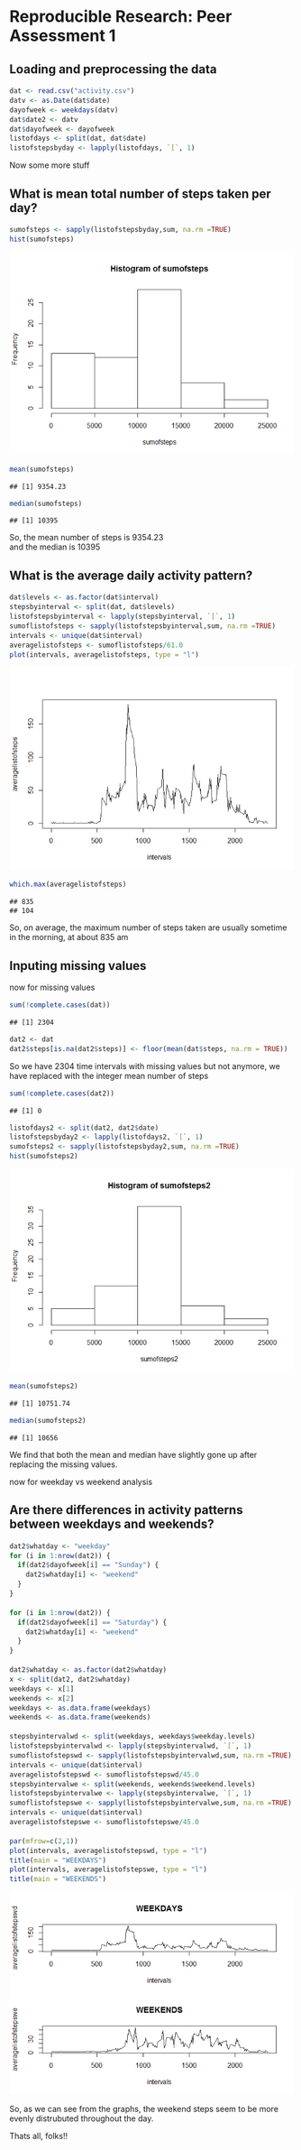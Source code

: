 # Reproducible Research: Peer Assessment 1


## Loading and preprocessing the data

```r
dat <- read.csv("activity.csv")
datv <- as.Date(dat$date)
dayofweek <- weekdays(datv)
dat$date2 <- datv
dat$dayofweek <- dayofweek
listofdays <- split(dat, dat$date)
listofstepsbyday <- lapply(listofdays, `[`, 1)
```
Now some more stuff




## What is mean total number of steps taken per day?

```r
sumofsteps <- sapply(listofstepsbyday,sum, na.rm =TRUE)
hist(sumofsteps)
```

![](PA1_template_files/figure-html/unnamed-chunk-2-1.png) 

```r
mean(sumofsteps)
```

```
## [1] 9354.23
```

```r
median(sumofsteps)
```

```
## [1] 10395
```
So, the mean number of steps is 9354.23  
and the median is 10395  

## What is the average daily activity pattern?

```r
dat$levels <- as.factor(dat$interval)
stepsbyinterval <- split(dat, dat$levels)
listofstepsbyinterval <- lapply(stepsbyinterval, `[`, 1)
sumoflistofsteps <- sapply(listofstepsbyinterval,sum, na.rm =TRUE)
intervals <- unique(dat$interval)
averagelistofsteps <- sumoflistofsteps/61.0
plot(intervals, averagelistofsteps, type = "l")
```

![](PA1_template_files/figure-html/unnamed-chunk-3-1.png) 

```r
which.max(averagelistofsteps)
```

```
## 835 
## 104
```


So, on average, the maximum number of steps taken   are usually sometime in the morning, at about 835 am


## Inputing missing values
now for missing values

```r
sum(!complete.cases(dat))
```

```
## [1] 2304
```

```r
dat2 <- dat
dat2$steps[is.na(dat2$steps)] <- floor(mean(dat$steps, na.rm = TRUE))
```
So we have 2304 time intervals with missing values but not anymore, we have replaced with the integer mean number of steps


```r
sum(!complete.cases(dat2))
```

```
## [1] 0
```

```r
listofdays2 <- split(dat2, dat2$date)
listofstepsbyday2 <- lapply(listofdays2, `[`, 1)
sumofsteps2 <- sapply(listofstepsbyday2,sum, na.rm =TRUE)
hist(sumofsteps2)
```

![](PA1_template_files/figure-html/unnamed-chunk-5-1.png) 

```r
mean(sumofsteps2)
```

```
## [1] 10751.74
```

```r
median(sumofsteps2)
```

```
## [1] 10656
```
We find that both the mean and median have slightly gone up after replacing the missing values.
  
now for weekday vs weekend analysis



## Are there differences in activity patterns between weekdays and weekends?


```r
dat2$whatday <- "weekday"
for (i in 1:nrow(dat2)) { 
  if(dat2$dayofweek[i] == "Sunday") {
    dat2$whatday[i] <- "weekend"
  }
}

for (i in 1:nrow(dat2)) { 
  if(dat2$dayofweek[i] == "Saturday") {
    dat2$whatday[i] <- "weekend"
  }
}

dat2$whatday <- as.factor(dat2$whatday)
x <- split(dat2, dat2$whatday)
weekdays <- x[1]
weekends <- x[2]
weekdays <- as.data.frame(weekdays)
weekends <- as.data.frame(weekends)

stepsbyintervalwd <- split(weekdays, weekdays$weekday.levels)
listofstepsbyintervalwd <- lapply(stepsbyintervalwd, `[`, 1)
sumoflistofstepswd <- sapply(listofstepsbyintervalwd,sum, na.rm =TRUE)
intervals <- unique(dat$interval)
averagelistofstepswd <- sumoflistofstepswd/45.0
stepsbyintervalwe <- split(weekends, weekends$weekend.levels)
listofstepsbyintervalwe <- lapply(stepsbyintervalwe, `[`, 1)
sumoflistofstepswe <- sapply(listofstepsbyintervalwe,sum, na.rm =TRUE)
intervals <- unique(dat$interval)
averagelistofstepswe <- sumoflistofstepswe/45.0

par(mfrow=c(2,1))
plot(intervals, averagelistofstepswd, type = "l")
title(main = "WEEKDAYS")
plot(intervals, averagelistofstepswe, type = "l")
title(main = "WEEKENDS")
```

![](PA1_template_files/figure-html/unnamed-chunk-6-1.png) 

So, as we can see from the graphs, the weekend steps seem to be more evenly distrubuted throughout the day.

Thats all, folks!!



